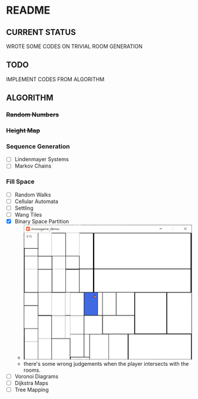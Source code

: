 # README

## CURRENT STATUS

WROTE SOME CODES ON TRIVIAL ROOM GENERATION

## TODO

IMPLEMENT CODES FROM ALGORITHM

## ALGORITHM

### ~~Random Numbers~~

### ~~Height Map~~

### Sequence Generation

-   [ ] Lindenmayer Systems
-   [ ] Markov Chains

### Fill Space

-   [ ] Random Walks
-   [ ] Cellular Automata
-   [ ] Settling
-   [ ] Wang Tiles
-   [x] Binary Space Partition
    - ![PCG](./images/monogame_demo_RJuErwfimF.png)
    - there's some wrong judgements when the player intersects with the rooms.
-   [ ] Voronoi Diagrams
-   [ ] Dijkstra Maps
-   [ ] Tree Mapping
